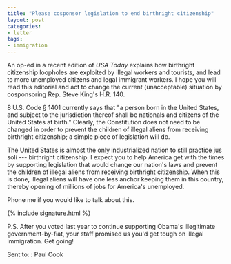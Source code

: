 ```yaml
---
title: "Please cosponsor legislation to end birthright citizenship"
layout: post
categories:
- letter
tags:
- immigration
---
```


An op-ed in a recent edition of *USA Today* explains how birthright citizenship loopholes are exploited by illegal workers and tourists, and lead to more unemployed citizens and legal immigrant workers. I hope you will read this editorial and act to change the current (unacceptable) situation by cosponsoring Rep. Steve King's H.R. 140.

8 U.S. Code § 1401 currently says that "a person born in the United States, and subject to the jurisdiction thereof shall be nationals and citizens of the United States at birth." Clearly, the Constitution does not need to be changed in order to prevent the children of illegal aliens from receiving birthright citizenship; a simple piece of legislation will do.

The United States is almost the only industrialized nation to still practice jus soli --- birthright citizenship. I expect you to help America get with the times by supporting legislation that would change our nation's laws and prevent the children of illegal aliens from receiving birthright citizenship. When this is done, illegal aliens will have one less anchor keeping them in this country, thereby opening of millions of jobs for America's unemployed.

Phone me if you would like to talk about this.

{% include signature.html %}

P.S. After you voted last year to continue supporting Obama's illegitimate government-by-fiat, your staff promised us you'd get tough on illegal immigration. Get going!

Sent to:
: Paul Cook
